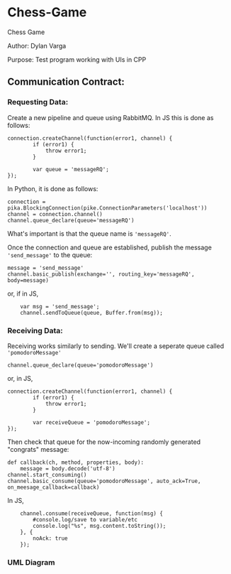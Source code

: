 # Chess-Game
Chess Game

Author: Dylan Varga

Purpose: Test program working with UIs in CPP

## Communication Contract:

### Requesting Data: 

Create a new pipeline and queue using RabbitMQ. In JS this is done as follows: 
```
connection.createChannel(function(error1, channel) {
        if (error1) {
            throw error1;
        }

        var queue = 'messageRQ';
});
```
In Python, it is done as follows:
```
connection = pika.BlockingConnection(pike.ConnectionParameters('localhost'))
channel = connection.channel()
channel.queue_declare(queue='messageRQ')
```
What's important is that the queue name is `'messageRQ'`.

Once the connection and queue are established, publish the message `'send_message'` to the queue:
```
message = 'send_message'
channel.basic_publish(exchange='', routing_key='messageRQ', body=message)
```
or, if in JS,
```
    var msg = 'send_message';
    channel.sendToQueue(queue, Buffer.from(msg));
```

### Receiving Data: 

Receiving works similarly to sending. We'll create a seperate queue called `'pomodoroMessage'`
```
channel.queue_declare(queue='pomodoroMessage')
```
or, in JS,
```
connection.createChannel(function(error1, channel) {
        if (error1) {
            throw error1;
        }

        var receiveQueue = 'pomodoroMessage';
});
```
Then check that queue for the now-incoming randomly generated "congrats" message:
```
def callback(ch, method, properties, body):
    message = body.decode('utf-8')
channel.start_consuming()
channel.basic_consume(queue='pomodoroMessage', auto_ack=True, on_meesage_callback=callback)
```
In JS,
``` 
    channel.consume(receiveQueue, function(msg) {
        #console.log/save to variable/etc
        console.log("%s", msg.content.toString());
    }, {
        noAck: true
    });
```

### UML Diagram
